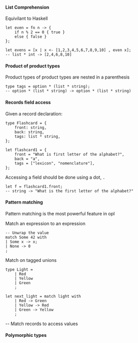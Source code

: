 #### List Comprehension

Equivilant to Haskell 
```
let even = fn n -> {
    if n % 2 == 0 { true }
    else { false }
};

let evens = [x | x <- [1,2,3,4,5,6,7,8,9,10] , even x];
-- list * int -> [2,4,6,8,10]

```

#### Product of product types

Product types of product types are nested in a parenthesis
```
type tags = option * (list * string);
-- option * (list * string) -> option * (list * string)
```

#### Records field access

Given a record declaration:
```
type Flashcard = {
    front: string,
    back: string,
    tags: list * string,
};

let flashcard1 = {
    front = "What is first letter of the alphabet?",
    back = "a",
    tags = ["lexicon", "nomenclature"],
};
```

Accessing a field should be done using a dot, `.`
```
let f = flashcard1.front;
-- string -> "What is the first letter of the alphabet?"
```

#### Pattern matching

Pattern matching is the most powerful feature in opl

Match an expression to an expression

```
-- Unwrap the value
match Some 42 with
| Some x -> x;
| None -> 0 
;
```

Match on tagged unions
```
type Light = 
    | Red
    | Yellow
    | Green
    ;

let next_light = match light with
    | Red -> Green
    | Yellow -> Red
    | Green -> Yellow
    ;
```

-- Match records to access values


#### Polymorphic types